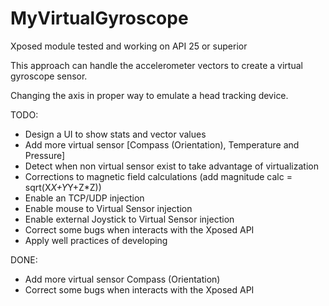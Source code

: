 # MyVirtualGyroscope
Xposed module tested and working on API 25 or superior

This approach can handle the accelerometer vectors to create a virtual gyroscope sensor.

Changing the axis in proper way to emulate a head tracking device.

TODO:

 - Design a UI to show stats and vector values
 - Add more virtual sensor [Compass (Orientation), Temperature and Pressure]
 - Detect when non virtual sensor exist to take advantage of virtualization
 - Corrections to magnetic field calculations (add magnitude calc = sqrt(X*X+Y*Y+Z*Z))
 - Enable an TCP/UDP injection
 - Enable mouse to Virtual Sensor injection
 - Enable external Joystick to Virtual Sensor injection
 - Correct some bugs when interacts with the Xposed API
 - Apply well practices of developing
 
DONE:

 - Add more virtual sensor Compass (Orientation)
 - Correct some bugs when interacts with the Xposed API
 

